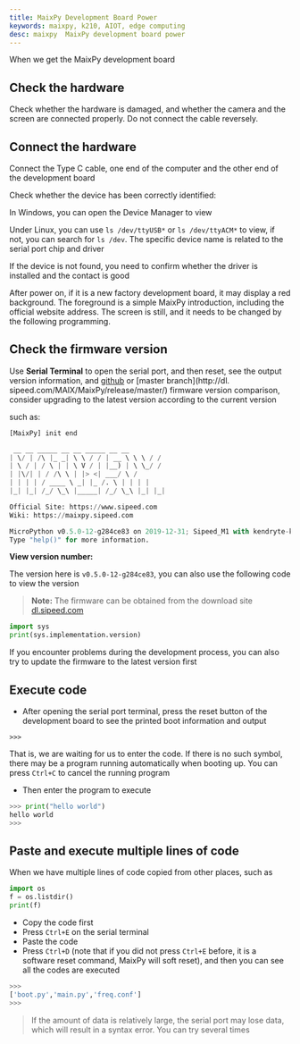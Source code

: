 ```yaml
---
title: MaixPy Development Board Power
keywords: maixpy, k210, AIOT, edge computing
desc: maixpy  MaixPy development board power
---
```


When we get the MaixPy development board

## Check the hardware

Check whether the hardware is damaged, and whether the camera and the screen are connected properly. Do not connect the cable reversely.


## Connect the hardware

Connect the Type C cable, one end of the computer and the other end of the development board

Check whether the device has been correctly identified:

In Windows, you can open the Device Manager to view

Under Linux, you can use `ls /dev/ttyUSB*` or `ls /dev/ttyACM*` to view, if not, you can search for `ls /dev`. The specific device name is related to the serial port chip and driver


If the device is not found, you need to confirm whether the driver is installed and the contact is good

After power on, if it is a new factory development board, it may display a red background. The foreground is a simple MaixPy introduction, including the official website address. The screen is still, and it needs to be changed by the following programming.

## Check the firmware version

Use **Serial Terminal** to open the serial port, and then reset, see the output version information, and [github](https://github.com/sipeed/MaixPy-v1releases) or [master branch](http://dl. sipeed.com/MAIX/MaixPy/release/master/) firmware version comparison, consider upgrading to the latest version according to the current version

such as:

```python
[MaixPy] init end

 __ __ _____ __ __ _____ __ __
| \/ | /\ |_ _| \ \ / / | __ \ \ \ / /
| \ / | / \ | | \ V / | |__) | \ \_/ /
| |\/| | / /\ \ | |> <| ___/ \ /
| | | | / ____ \ _| |_ /. \ | | | |
|_| |_| /_/ \_\ |_____| /_/ \_\ |_| |_|

Official Site: https://www.sipeed.com
Wiki: https://maixpy.sipeed.com

MicroPython v0.5.0-12-g284ce83 on 2019-12-31; Sipeed_M1 with kendryte-k210
Type "help()" for more information.
```

**View version number:**

  The version here is `v0.5.0-12-g284ce83`, you can also use the following code to view the version

> **Note:** The firmware can be obtained from the download site [dl.sipeed.com](http://dl.sipeed.com/MAIX/MaixPy/release/master/)

```python
import sys
print(sys.implementation.version)
```

If you encounter problems during the development process, you can also try to update the firmware to the latest version first

## Execute code

* After opening the serial port terminal, press the reset button of the development board to see the printed boot information and output

```shell
>>>
```

That is, we are waiting for us to enter the code. If there is no such symbol, there may be a program running automatically when booting up. You can press `Ctrl+C` to cancel the running program

* Then enter the program to execute

```python
>>> print("hello world")
hello world
>>>
```

## Paste and execute multiple lines of code

When we have multiple lines of code copied from other places, such as

```python
import os
f = os.listdir()
print(f)
```

* Copy the code first
* Press `Ctrl+E` on the serial terminal
* Paste the code
* Press `Ctrl+D` (note that if you did not press `Ctrl+E` before, it is a software reset command, MaixPy will soft reset), and then you can see all the codes are executed

```python
>>>
['boot.py','main.py','freq.conf']
>>>

```

> If the amount of data is relatively large, the serial port may lose data, which will result in a syntax error. You can try several times
